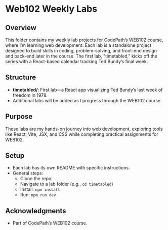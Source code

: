 # Web102 Weekly Labs

## Overview
This folder contains my weekly lab projects for CodePath’s WEB102 course, where I’m learning web development. Each lab is a standalone project designed to build skills in coding, problem-solving, and front-end design and back-end later in the course. The first lab, "timetabled," kicks off the series with a React-based calendar tracking Ted Bundy’s final week.

## Structure
- **timetabled/**: First lab—a React app visualizing Ted Bundy’s last week of freedom in 1978.
- Additional labs will be added as I progress through the WEB102 course.

## Purpose
These labs are my hands-on journey into web development, exploring tools like React, Vite, JSX, and CSS while completing practical assignments for WEB102.

## Setup
- Each lab has its own README with specific instructions.
- General steps:
  - Clone the repo: 
  - Navigate to a lab folder (e.g., `cd timetabled`)
  - Install: `npm install`
  - Run: `npm run dev`

## Acknowledgments
- Part of CodePath’s WEB102 course.
